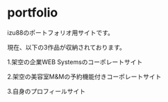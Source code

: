 # portfolio

<p>izu88のポートフォリオ用サイトです。</p>

<p>現在、以下の3作品が収納されております。</p>
<p>1.架空の企業WEB Systemsのコーポレートサイト</p>
<p>2.架空の美容室M&Mの予約機能付きコーポレートサイト </p> 
<p>3.自身のプロフィールサイト</p>
